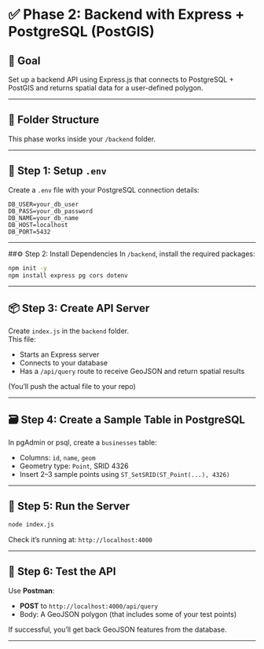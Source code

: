 # ✅ Phase 2: Backend with Express + PostgreSQL (PostGIS)

## 🎯 Goal
Set up a backend API using Express.js that connects to PostgreSQL + PostGIS and returns spatial data for a user-defined polygon.

---

## 📁 Folder Structure
This phase works inside your `/backend` folder.

---

## 🔧 Step 1: Setup `.env`
Create a `.env` file with your PostgreSQL connection details:
```
DB_USER=your_db_user  
DB_PASS=your_db_password  
DB_NAME=your_db_name  
DB_HOST=localhost  
DB_PORT=5432  
```

---

##⚙️ Step 2: Install Dependencies
In `/backend`, install the required packages:
```bash
npm init -y
npm install express pg cors dotenv
```

---

## 📦 Step 3: Create API Server

Create `index.js` in the `backend` folder.  
This file:
- Starts an Express server
- Connects to your database
- Has a `/api/query` route to receive GeoJSON and return spatial results

(You’ll push the actual file to your repo)

---

## 🗃️ Step 4: Create a Sample Table in PostgreSQL

In pgAdmin or psql, create a `businesses` table:

- Columns: `id`, `name`, `geom`
- Geometry type: `Point`, SRID 4326
- Insert 2–3 sample points using `ST_SetSRID(ST_Point(...), 4326)`

---

## 🚀 Step 5: Run the Server

```bash
node index.js
```

Check it’s running at: `http://localhost:4000`

---

## 🧪 Step 6: Test the API

Use **Postman**:
- **POST** to `http://localhost:4000/api/query`
- Body: A GeoJSON polygon (that includes some of your test points)

If successful, you’ll get back GeoJSON features from the database.

---

